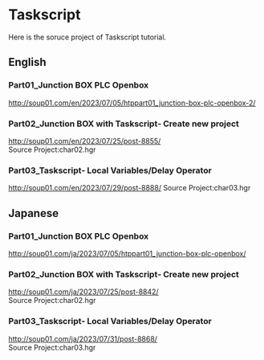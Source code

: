 # Taskscript
Here is the soruce project of Taskscript tutorial.

## English
### Part01_Junction BOX PLC Openbox
http://soup01.com/en/2023/07/05/htppart01_junction-box-plc-openbox-2/

### Part02_Junction BOX with Taskscript‐ Create new project
http://soup01.com/en/2023/07/25/post-8855/ \
Source Project:char02.hgr

### Part03_Taskscript‐ Local Variables/Delay Operator
http://soup01.com/en/2023/07/29/post-8888/
Source Project:char03.hgr

## Japanese
### Part01_Junction BOX PLC Openbox
http://soup01.com/ja/2023/07/05/htppart01_junction-box-plc-openbox/

### Part02_Junction BOX with Taskscript‐ Create new project
http://soup01.com/ja/2023/07/25/post-8842/ \
Source Project:char02.hgr

### Part03_Taskscript‐ Local Variables/Delay Operator
http://soup01.com/ja/2023/07/31/post-8868/ \
Source Project:char03.hgr
